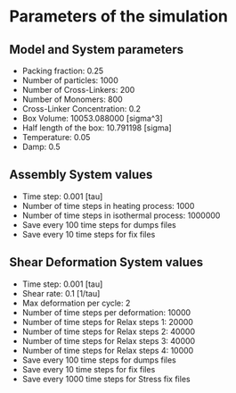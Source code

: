 # Parameters of the simulation


## Model and System parameters

- Packing fraction: 0.25
- Number of particles: 1000
- Number of Cross-Linkers: 200
- Number of Monomers: 800
- Cross-Linker Concentration: 0.2
- Box Volume: 10053.088000 [sigma^3]
- Half length of the box: 10.791198 [sigma]
- Temperature: 0.05
- Damp: 0.5

 ## Assembly System values 

- Time step: 0.001 [tau]
- Number of time steps in heating process: 1000
- Number of time steps in isothermal process: 1000000
- Save every 100 time steps for dumps files
- Save every 10 time steps for fix files

 ## Shear Deformation System values 

- Time step: 0.001 [tau]
- Shear rate: 0.1 [1/tau]
- Max deformation per cycle: 2
- Number of time steps per deformation: 10000
- Number of time steps for Relax steps 1: 20000
- Number of time steps for Relax steps 2: 40000
- Number of time steps for Relax steps 3: 40000
- Number of time steps for Relax steps 4: 10000
- Save every 100 time steps for dumps files
- Save every 10 time steps for fix files
- Save every 1000 time steps for Stress fix files
